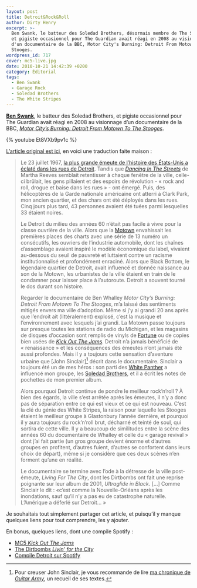 ```yaml
---
layout: post
title: Detroit&Rock&Roll
author: Dirty Henry
excerpt: >-
  Ben Swank, le batteur des Soledad Brothers, désormais membre de The See See,
  et pigiste occasionnel pour The Guardian avait réagi en 2008 au visionnage
  d'un documentaire de la BBC, Motor City's Burning: Detroit From Motown To The
  Stooges.
wordpress_id: 717
cover: mc5-live.jpg
date: 2010-10-21 14:42:39 +0200
category: Éditorial
tags:
  - Ben Swank
  - Garage Rock
  - Soledad Brothers
  - The White Stripes
---
```


[**Ben Swank**][2], le batteur des Soledad Brothers, et pigiste occasionnel pour
The Guardian avait réagi en 2008 au visionnage d’un documentaire de la BBC,
[_Motor City’s Burning: Detroit From Motown To The Stooges_][3].

{% youtube Et8VXb9pv1c %}

[L’article original est ici][4], en voici une traduction faite maison :

> Le 23 juillet 1967, [la plus grande émeute de l’histoire des États-Unis a
> éclaté dans les rues de Detroit][5]. Tandis que [_Dancing In The Streets_][6]
> de Martha Reeves semblait retentisser à chaque fenêtre de la ville, celle-ci
> brûlait, les gens pillaient et des espoirs de révolution - « rock and roll,
> drogue et baise dans les rues » - ont émergé. Puis, des hélicoptères de la
> Garde nationale américaine ont atterri à Clark Park, mon ancien quartier, et
> des chars ont été déployés dans les rues. Cinq jours plus tard, 43 personnes
> avaient été tuées parmi lesquelles 33 étaient noires.
>
> Le Detroit du milieu des années 60 n’était pas facile à vivre pour la classe
> ouvrière de la ville. Alors que la [Motown][7] envahissait les premières
> places des charts avec une série de 13 numéro un consécutifs, les ouvriers de
> l’industrie automobile, dont les chaînes d’assemblage avaient inspiré le
> modèle économique du label, vivaient au-dessous du seuil de pauvreté et
> luttaient contre un racisme institutionnalisé et profondément enraciné. Alors
> que Black Bottom, le légendaire quartier de Detroit, avait influencé et donnée
> naissance au son de la Motown, les urbanistes de la ville étaient en train de
> le condamner pour laisser place à l’autoroute. Detroit a souvent tourné le dos
> durant son histoire.
>
> Regarder le documentaire de Ben Whalley _Motor City’s Burning: Detroit From
> Motown To The Stooges_, m’a laissé des sentiments mitigés envers ma ville
> d’adoption. Même si j’y ai grandi 20 ans après que l’endroit ait
> (littéralement) explosé, c’est la musique et l’environnement avec lesquels
> j’ai grandi. La Motown passe toujours sur presque toutes les stations de radio
> du Michigan, et les magasins de disques d’occasion sont remplis de vinyls de
> [Fortune][8] ou de copies bien usées de [_Kick Out The Jams_][9]. Detroit n’a
> jamais bénéficié de « renaissance » et les conséquences des émeutes n’ont
> jamais été aussi profondes. Mais il y a toujours cette sensation d’aventure
> urbaine que [John Sinclair][^1] décrit dans le documentaire. Sinclair a
> toujours été un de mes héros : son parti des [White Panther][10] a influencé
> mon groupe, les [Soledad Brothers][i215], et il a écrit les notes de pochettes
> de mon premier album.
>
> Alors pourquoi Detroit continue de pondre le meilleur rock’n’roll ? À bien des
> égards, la ville s’est arrêtée après les émeutes, il n’y a donc pas de
> séparation entre ce qui est vieux et ce qui est nouveau. C’est la clé du génie
> des White Stripes, la raison pour laquelle les Stooges étaient le meilleur
> groupe à Glastonbury l’année dernière, et pourquoi il y aura toujours du
> rock’n’roll brut, décharné et teinté de soul, qui sortira de cette ville. Il y
> a beaucoup de similitudes entre la scène des années 60 du documentaire de
> Whalley et celle du « garage revival » dont j’ai fait partie (un gros groupe
> devient énorme et d’autres groupes en profitent, d’autres fuient, d’autres se
> confortent dans leurs choix de départ), même si je considère que ces deux
> scènes n’en forment qu’une en réalité.
>
> Le documentaire se termine avec l’ode à la détresse de la ville post-émeute,
> _Living For The City_, dont les Dirtbombs ont fait une reprise poignante sur
> leur album de 2001, _Ultraglide in Black_. […] Comme Sinclair le dit : «c’est
> comme la Nouvelle-Orléans après les inondations, sauf qu’il n’y a pas eu de
> catastrophe naturelle. L’Amérique a déferlé sur Detroit… »

Je souhaitais tout simplement partager cet article, et puisqu’il y manque
quelques liens pour tout comprendre, les y ajouter.

En bonus, quelques liens, dont une compile Spotify :

- [MC5 _Kick Out The Jams_][12]
- [The Dirtbombs _Livin’ for the City_][13]
- [Compile Detroit sur Spotify][14]

[^1]:
    Pour creuser John Sinclair, je vous recommande de lire [ma chronique de
    _Guitar Army_][11], un recueil de ses textes.

[1]: https://fr.wikipedia.org/wiki/John_Sinclair_(poète)
[i215]: https://www.deadrooster.org/soleded-brothers-next/
[2]: https://www.discogs.com/fr/artist/630557-Ben-Swank
[3]:
  https://www.themoviedb.org/movie/208636-motor-city-s-burning-detroit-from-motown-to-the-stooges
[4]: https://www.theguardian.com/music/2008/mar/01/popandrock.features16
[5]: https://en.wikipedia.org/wiki/1967_Detroit_riot
[6]: https://www.youtube.com/watch?v=CdvITn5cAVc
[7]: https://fr.wikipedia.org/wiki/Motown
[8]: https://en.wikipedia.org/wiki/Fortune_Records
[9]: https://fr.wikipedia.org/wiki/Kick_Out_the_Jams
[10]: https://en.wikipedia.org/wiki/White_Panther_Party
[11]: https://www.deadrooster.org/guitar-army-john-sinclair/
[12]: https://www.youtube.com/watch?v=iM6nasmkg7A
[13]: https://www.deezer.com/listen-2068265
[14]: https://open.spotify.com/user/dirtyhenry/playlist/1RLY05XUpE2GH92qaol6X6
